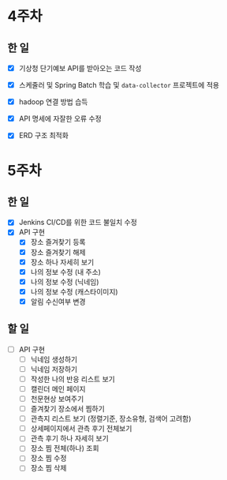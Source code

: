 # 4주차

## 한 일  

- [x] 기상청 단기예보 API를 받아오는 코드 작성  
- [x] 스케줄러 및 Spring Batch 학습 및 `data-collector` 프로젝트에 적용  
- [x] hadoop 연결 방법 습득  
- [x] API 명세에 자잘한 오류 수정  
- [x] ERD 구조 최적화  


# 5주차

## 한 일

- [x] Jenkins CI/CD를 위한 코드 불일치 수정  
- [x] API 구현  
   - [x] 장소 즐겨찾기 등록  
   - [x] 장소 즐겨찾기 해제  
   - [x] 장소 하나 자세히 보기  
   - [x] 나의 정보 수정 (내 주소)  
   - [x] 나의 정보 수정 (닉네임)  
   - [x] 나의 정보 수정 (캐스타이미지)  
   - [x] 알림 수신여부 변경  

## 할 일
- [ ] API 구현
   - [ ] 닉네임 생성하기
   - [ ] 닉네임 저장하기
   - [ ] 작성한 나의 반응 리스트 보기
   - [ ] 캘린더 메인 페이지
   - [ ] 천문현상 보여주기
   - [ ] 즐겨찾기 장소에서 찜하기
   - [ ] 관측지 리스트 보기 (정렬기준, 장소유형, 검색어 고려함)
   - [ ] 상세페이지에서 관측 후기 전체보기
   - [ ] 관측 후기 하나 자세히 보기
   - [ ] 장소 찜 전체(하나) 조회
   - [ ] 장소 찜 수정
   - [ ] 장소 찜 삭제
